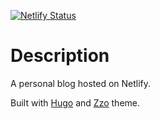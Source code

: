 [![Netlify Status](https://api.netlify.com/api/v1/badges/c083617f-f7f5-40b1-a0ab-8296d70d0104/deploy-status)](https://app.netlify.com/sites/coffeebrains/deploys)

# Description

A personal blog hosted on Netlify.

Built with [Hugo](https://gohugo.io) and [Zzo](https://themes.gohugo.io/hugo-theme-zzo/) theme.
